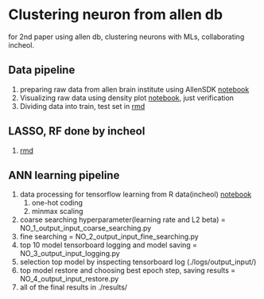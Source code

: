 # Clustering neuron from allen db

for 2nd paper using allen db, clustering neurons with MLs, collaborating incheol.

## Data pipeline

1. preparing raw data from allen brain institute using AllenSDK [notebook](./Data_prep/allen_data_download.ipynb)
1. Visualizing raw data using density plot [notebook](./Data_prep/allen_data_analysis.ipynb), just verification
1. Dividing data into train, test set in [rmd](./.rmd)

## LASSO, RF done by incheol

1. [rmd](./.rmd)

## ANN learning pipeline

1. data processing for tensorflow learning from R data(incheol) [notebook](./data_processing_180227.ipynb)
    1. one-hot coding
    1. minmax scaling
1. coarse searching hyperparameter(learning rate and L2 beta) = NO_1_output_input_coarse_searching.py
1. fine searching = NO_2_output_input_fine_searching.py
1. top 10 model tensorboard logging and model saving = NO_3_output_input_logging.py
1. selection top model by inspecting tensorboard log (./logs/output_input/)
1. top model restore and choosing best epoch step, saving results = NO_4_output_input_restore.py
1. all of the final results in ./results/

